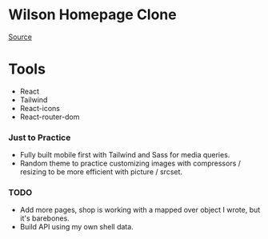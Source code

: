# Wilson Homepage Clone
[Source](https://www.wilson.com/en-us)

# Tools
- React
- Tailwind
- React-icons
- React-router-dom

### Just to Practice
- Fully built mobile first with Tailwind and Sass for media queries.
- Random theme to practice customizing images with compressors / resizing to be more efficient with picture / srcset.

### TODO
- Add more pages, shop is working with a mapped over object I wrote, but it's barebones.
- Build API using my own shell data.